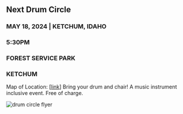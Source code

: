 ## Next Drum Circle


### MAY 18, 2024  | KETCHUM, IDAHO
### 5:30PM
### FOREST SERVICE PARK 
### KETCHUM

Map of Location: [[link](https://maps.app.goo.gl/6qKkb9Pyj5MsU4dAA)]
Bring your drum and chair! A music instrument inclusive event. Free of charge.




![drum circle flyer](https://github.com/love5b/love5b.github.io/assets/48141263/a61bcece-388a-4237-b5be-0b32577ad9fc)
